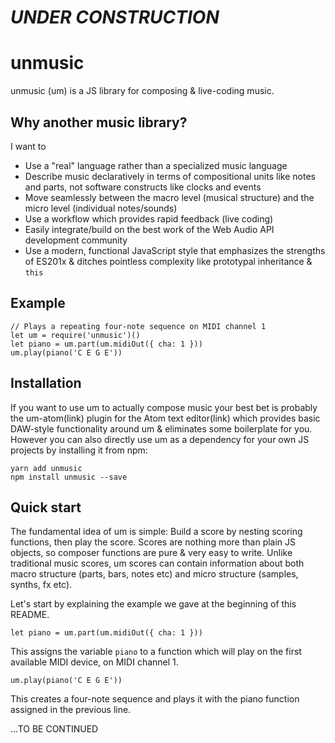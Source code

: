 # *UNDER CONSTRUCTION*

# unmusic

unmusic (um) is a JS library for composing & live-coding music.

## Why another music library?

I want to

- Use a "real" language rather than a specialized music language
- Describe music declaratively in terms of compositional units like notes and parts, not software constructs like clocks and events
- Move seamlessly between the macro level (musical structure) and the micro level (individual notes/sounds)
- Use a workflow which provides rapid feedback (live coding)
- Easily integrate/build on the best work of the Web Audio API development community
- Use a modern, functional JavaScript style that emphasizes the strengths of ES201x & ditches pointless complexity like prototypal inheritance & `this`

## Example

```
// Plays a repeating four-note sequence on MIDI channel 1
let um = require('unmusic')()
let piano = um.part(um.midiOut({ cha: 1 }))
um.play(piano('C E G E'))
```

## Installation

If you want to use um to actually compose music your best bet is probably the um-atom(link) plugin for the Atom text editor(link) which provides basic DAW-style functionality around um & eliminates some boilerplate for you. However you can also directly use um as a dependency for your own JS projects by installing it from npm:

```
yarn add unmusic
npm install unmusic --save
```

## Quick start

The fundamental idea of um is simple: Build a score by nesting scoring functions, then play the score. Scores are nothing more than plain JS objects, so composer functions are pure & very easy to write. Unlike traditional music scores, um scores can contain information about both macro structure (parts, bars, notes etc) and micro structure (samples, synths, fx etc).

Let's start by explaining the example we gave at the beginning of this README.

```
let piano = um.part(um.midiOut({ cha: 1 }))
```

This assigns the variable `piano` to a function which will play on the first available MIDI device, on MIDI channel 1.

```
um.play(piano('C E G E'))
```

This creates a four-note sequence and plays it with the piano function assigned in the previous line.

...TO BE CONTINUED
